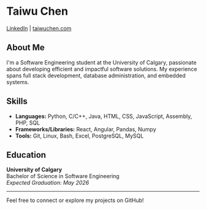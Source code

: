 # Taiwu Chen

[LinkedIn](#) | [taiwuchen.com](#)

## About Me

I'm a Software Engineering student at the University of Calgary, passionate about developing efficient and impactful software solutions. My experience spans full stack development, database administration, and embedded systems.

## Skills

- **Languages:** Python, C/C++, Java, HTML, CSS, JavaScript, Assembly, PHP, SQL
- **Frameworks/Libraries:** React, Angular, Pandas, Numpy
- **Tools:** Git, Linux, Bash, Excel, PostgreSQL, MySQL

## Education

**University of Calgary**  
Bachelor of Science in Software Engineering  
*Expected Graduation: May 2026*


---
Feel free to connect or explore my projects on GitHub!
